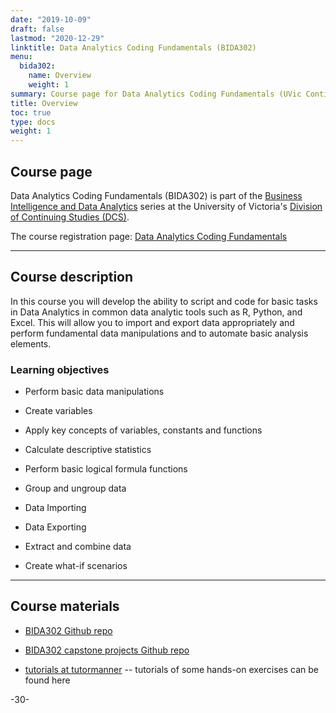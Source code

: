 ```yaml
---
date: "2019-10-09"
draft: false
lastmod: "2020-12-29"
linktitle: Data Analytics Coding Fundamentals (BIDA302)
menu:
  bida302:
    name: Overview
    weight: 1
summary: Course page for Data Analytics Coding Fundamentals (UVic Continuing Studies, BIDA302).
title: Overview
toc: true
type: docs
weight: 1
---
```


## Course page

Data Analytics Coding Fundamentals (BIDA302) is part of the [Business Intelligence and Data Analytics](https://continuingstudies.uvic.ca/business-technology-and-public-relations/series/business-intelligence-and-data-analytics) series at the University of Victoria's [Division of Continuing Studies (DCS)](https://continuingstudies.uvic.ca/).

The course registration page: [Data Analytics Coding Fundamentals](https://continuingstudies.uvic.ca/business-technology-and-public-relations/courses/data-analytics-coding-fundamentals)

***

## Course description

In this course you will develop the ability to script and code for basic tasks in Data Analytics in common data analytic tools such as R, Python, and Excel. This will allow you to import and export data appropriately and perform fundamental data manipulations and to automate basic analysis elements.

### Learning objectives

* Perform basic data manipulations

* Create variables

* Apply key concepts of variables, constants and functions

* Calculate descriptive statistics

* Perform basic logical formula functions

* Group and ungroup data

* Data Importing

* Data Exporting

* Extract and combine data

* Create what-if scenarios

***

## Course materials

* [BIDA302 Github repo](https://github.com/MonkmanMH/UVic_BIDA302)

* [BIDA302 capstone projects Github repo](https://github.com/MonkmanMH/UVic_BIDA302_capstone)

* [tutorials at tutormanner](https://github.com/MonkmanMH/tutormanner) -- tutorials of some hands-on exercises can be found here


-30-
